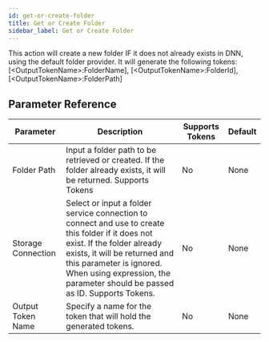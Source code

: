 ```yaml
---
id: get-or-create-folder
title: Get or Create Folder
sidebar_label: Get or Create Folder
---
```



This action will create a new folder IF it does not already exists in DNN, using the default folder provider. It will generate the following tokens: [&lt;OutputTokenName&gt;:FolderName], [&lt;OutputTokenName&gt;:FolderId], [&lt;OutputTokenName&gt;:FolderPath]

## Parameter Reference
| Parameter | Description | Supports Tokens | Default |
| -- | -- | -- | -- |
| Folder Path | Input a folder path to be retrieved or created. If the folder already exists, it will be returned. Supports Tokens | No | None |
| Storage Connection | Select or input a folder service connection to connect and use to create this folder if it does not exist. If the folder already exists, it will be returned and this parameter is ignored. When using expression, the parameter should be passed as ID. Supports Tokens. | No | None |
| Output Token Name | Specify a name for the token that will hold the generated tokens. | No | None |
